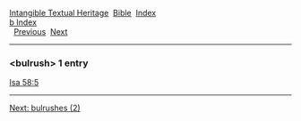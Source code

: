 [Intangible Textual Heritage](../../index)  [Bible](../index) 
[Index](index)   
[b Index](_b_)  
  [Previous](c01765)  [Next](c01767) 

------------------------------------------------------------------------

### &lt;bulrush&gt; 1 entry

[Isa 58:5](../kjv/isa058.htm#005)  

------------------------------------------------------------------------

[Next: bulrushes (2)](c01767)
